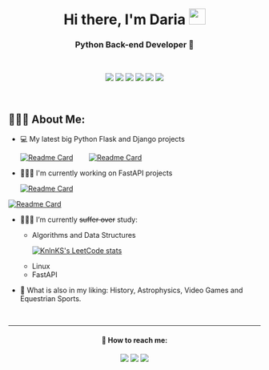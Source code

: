 <h1 align="center">Hi there, I'm Daria 
<img src="https://raw.githubusercontent.com/blackcater/blackcater/main/images/Hi.gif" height="32" width="33"/></h1>
<h3 align="center">Python Back-end Developer 🐍</h3>
&nbsp;
<p align="center"> <img src="https://img.shields.io/badge/python-c2dcf5?style=for-the-badge&logo=python&logoColor=white" />
  <img src="https://img.shields.io/badge/flask-7f74a3?style=for-the-badge&logo=flask&logoColor=white" />
  <img src="https://img.shields.io/badge/django-c2dcf5?style=for-the-badge&logo=django&logoColor=white" />
  <img src="https://img.shields.io/badge/docker-7f74a3?style=for-the-badge&logo=docker&logoColor=white" />
  <img src="https://img.shields.io/badge/postgres-c2dcf5?style=for-the-badge&logo=postgresql&logoColor=white" />
  <img src="https://img.shields.io/badge/nginx-7f74a3?style=for-the-badge&logo=nginx&logoColor=white" />
<p>
  &nbsp;
 <h2 align="left">🙆🏼‍♀️ About Me:</h2> 
 
 - 💻 My latest big Python Flask and Django projects
 &nbsp;&nbsp;<p> 
 [![Readme Card](https://github-readme-stats.vercel.app/api/pin/?username=Alstacon&repo=ToDoCon&title_color=7f74a3&cache_seconds=30)](https://github.com/Alstacon/ToDoCon)
 &nbsp;&nbsp;&nbsp;&nbsp;&nbsp;&nbsp;
 [![Readme Card](https://github-readme-stats.vercel.app/api/pin/?username=Alstacon&repo=Kinopoisk&title_color=7f74a3&cache_seconds=30)](https://github.com/Alstacon/Kinopoisk)

  - 👩🏼‍💻 I'm currently working on FastAPI projects
 &nbsp;&nbsp;<p> 
 [![Readme Card](https://github-readme-stats.vercel.app/api/pin/?username=Alstacon&repo=file_downloader&title_color=7f74a3&cache_seconds=30)](https://github.com/Alstacon/file_downloader)
   
  [![Readme Card](https://github-readme-stats.vercel.app/api/pin/?username=Alstacon&repo=trading_app&title_color=7f74a3&cache_seconds=30)](https://github.com/Alstacon/trading_app)
   
 - 👩🏼‍🎓 I’m currently ~~suffer over~~ study:
      - Algorithms and Data Structures
      &nbsp;&nbsp;<p>
  [![KnlnKS's LeetCode stats](https://leetcode-stats-six.vercel.app/api?username=alstacon)](https://github.com/KnlnKS/leetcode-stats)
      - Linux
      - FastAPI
    
 - 🎠 What is also in my liking: History, Astrophysics, Video Games and Equestrian Sports.
 
&nbsp;
&nbsp;
&nbsp;
&nbsp;
&nbsp;
___
        
 <h4 align="center">💌 How to reach me:</h4>

<p align="center">
  <a href="https://www.linkedin.com/in/alstacon/"><img src="https://img.shields.io/badge/linkedin-c2dcf5?style=for-the-badge&logo=linkedin&logoColor=white" /></a> 
  <a href="mailto:alstacon@gmail.com"><img src="https://img.shields.io/badge/Gmail-7f74a3?style=for-the-badge&logo=gmail&logoColor=white" /></a>
  <a href="https://t.me/Alstacon"><img src="https://img.shields.io/badge/Telegram-c2dcf5?style=for-the-badge&logo=telegram&logoColor=white" /></a> 
<p>  


        
 
